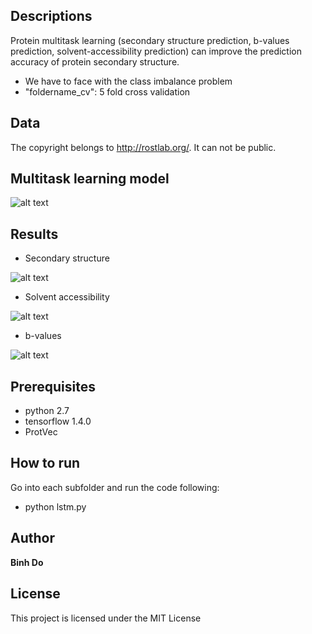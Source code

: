 ## Descriptions

Protein multitask learning (secondary structure prediction, b-values prediction, solvent-accessibility prediction) can improve the prediction accuracy of protein secondary structure.

- We have to face with the class imbalance problem
- "foldername_cv": 5 fold cross validation

## Data

The copyright belongs to http://rostlab.org/. It can not be public.

## Multitask learning model

![alt text](https://raw.githubusercontent.com/peace195/protein-prediction/master/multitask.jpg)

## Results

* Secondary structure

![alt text](https://raw.githubusercontent.com/peace195/protein-prediction/master/multitask-learning/multitask-8states/cm1.png)

* Solvent accessibility

![alt text](https://raw.githubusercontent.com/peace195/protein-prediction/master/multitask-learning/multitask-8states/cm2.png)

* b-values

![alt text](https://raw.githubusercontent.com/peace195/protein-prediction/master/multitask-learning/multitask-8states/cm3.png)


## Prerequisites

* python 2.7
* tensorflow 1.4.0
* ProtVec

## How to run

Go into each subfolder and run the code following:

* python lstm.py

## Author

**Binh Do**

## License

This project is licensed under the MIT License

